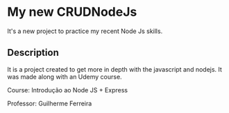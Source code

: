 # My new CRUDNodeJs

It's a new project to practice my recent Node Js skills.

## Description
It is a project created to get more in depth with the javascript and nodejs.
It was made along with an Udemy course.

Course:
Introdução ao Node JS + Express

Professor:
Guilherme Ferreira
